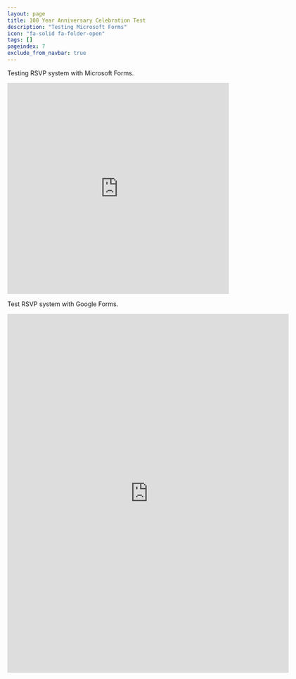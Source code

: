 ```yaml
---
layout: page
title: 100 Year Anniversary Celebration Test
description: "Testing Microsoft Forms"
icon: "fa-solid fa-folder-open"
tags: []
pageindex: 7
exclude_from_navbar: true
---
```


Testing RSVP system with Microsoft Forms.

<iframe width="640px" height="480px" src="https://forms.office.com/r/F5wghP0U95?embed=true" frameborder="0" marginwidth="0" marginheight="0" style="border: none; max-width:100%; max-height:100vh" allowfullscreen webkitallowfullscreen mozallowfullscreen msallowfullscreen> </iframe>

Test RSVP system with Google Forms.

<iframe src="https://docs.google.com/forms/d/e/1FAIpQLSdS3xXq83MrFBbgf15f0bCXhtLS9FlbGAEejtProHAPVKSndQ/viewform?embedded=true" width="640" height="816" frameborder="0" marginheight="0" marginwidth="0">Loading…</iframe>
